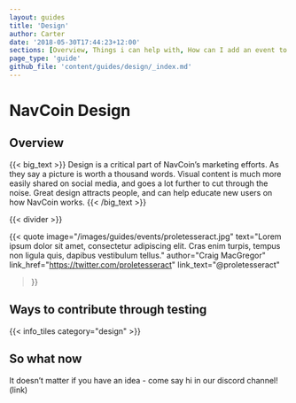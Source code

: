 ```yaml
---
layout: guides
title: 'Design'
author: Carter
date: '2018-05-30T17:44:23+12:00'
sections: [Overview, Things i can help with, How can I add an event to NavHub]
page_type: 'guide'
github_file: 'content/guides/design/_index.md'
---
```

# NavCoin Design

## Overview

{{< big_text >}}
Design is a critical part of NavCoin’s marketing efforts. As they say a picture is worth a thousand words. Visual content is much more easily shared on social media, and goes a lot further to cut through the noise. Great design attracts people, and can help educate new users on how NavCoin works.
{{< /big_text >}}

{{< divider >}}


{{< quote
  image="/images/guides/events/proletesseract.jpg"
  text="Lorem ipsum dolor sit amet, consectetur adipiscing elit. Cras enim turpis, tempus non ligula quis, dapibus vestibulum tellus."
  author="Craig MacGregor"
  link_href="https://twitter.com/proletesseract"
  link_text="@proletesseract"
>}}

## Ways to contribute through testing

{{< info_tiles category="design" >}}

## So what now

It doesn’t matter if you have an idea - come say hi in our discord channel! (link)
